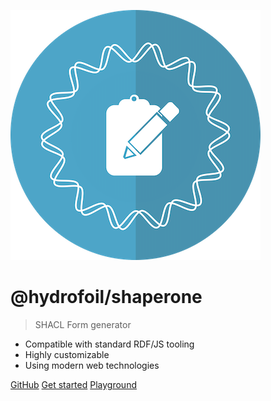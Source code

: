 ![logo](_media/logo.png)

# @hydrofoil/shaperone

> SHACL Form generator

- Compatible with standard RDF/JS tooling
- Highly customizable
- Using modern web technologies

[GitHub](https://github.com/hypermedia-app/shaperone)
[Get started](#shaperone)
[Playground](https://forms.hypermedia.app/playground)
